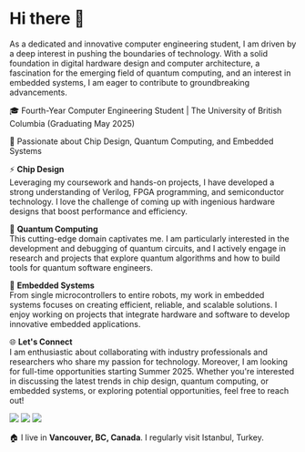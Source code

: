 # Hi there 👋
As a dedicated and innovative computer engineering student, I am driven by a deep interest in pushing the boundaries of technology. With a solid foundation in digital hardware design and computer architecture, a fascination for the emerging field of quantum computing, and an interest in embedded systems, I am eager to contribute to groundbreaking advancements.

🎓 Fourth-Year Computer Engineering Student | The University of British Columbia (Graduating May 2025)

🚀 Passionate about Chip Design, Quantum Computing, and Embedded Systems

⚡ **Chip Design**  
Leveraging my coursework and hands-on projects, I have developed a strong understanding of Verilog, FPGA programming, and semiconductor technology. I love the challenge of coming up with ingenious hardware designs that boost performance and efficiency.

🔬 **Quantum Computing**  
This cutting-edge domain captivates me. I am particularly interested in the development and debugging of quantum circuits, and I actively engage in research and projects that explore quantum algorithms and how to build tools for quantum software engineers.

📡 **Embedded Systems**  
From single microcontrollers to entire robots, my work in embedded systems focuses on creating efficient, reliable, and scalable solutions. I enjoy working on projects that integrate hardware and software to develop innovative embedded applications.

🌐 **Let's Connect**  
I am enthusiastic about collaborating with industry professionals and researchers who share my passion for technology. Moreover, I am looking for full-time opportunities starting Summer 2025. Whether you're interested in discussing the latest trends in chip design, quantum computing, or embedded systems, or exploring potential opportunities, feel free to reach out!  

[![](https://img.shields.io/badge/Email-cihanbosnali@gmail.com-informational?style=flat&logo=gmail&logoColor=white&color=darkred)](mailto:cihanbosnali@gmail.com)
[![](https://img.shields.io/badge/Linkedin-cihanbosnali-informational?style=flat&logo=linkedin&logoColor=white&color=darkgreen)](https://www.linkedin.com/in/cihanbosnali/)
[![](https://img.shields.io/badge/Blog_&_Portfolio-cihanbosnali.com-informational?style=flat&color=teal)](https://cihanbosnali.com/)

🏠 I live in **Vancouver, BC, Canada**. I regularly visit Istanbul, Turkey.
